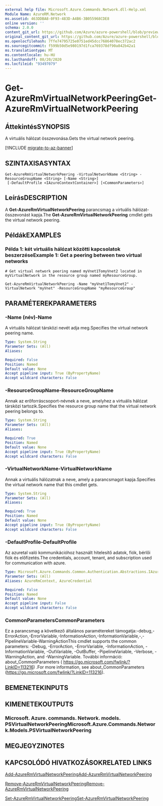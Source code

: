 ```yaml
---
external help file: Microsoft.Azure.Commands.Network.dll-Help.xml
Module Name: AzureRM.Network
ms.assetid: 463DDBA8-0F93-483D-A4B6-3B055968CDE8
online version: ''
schema: 2.0.0
content_git_url: https://github.com/Azure/azure-powershell/blob/preview/src/ResourceManager/Network/Commands.Network/help/Get-AzureRmVirtualNetworkPeering.md
original_content_git_url: https://github.com/Azure/azure-powershell/blob/preview/src/ResourceManager/Network/Commands.Network/help/Get-AzureRmVirtualNetworkPeering.md
ms.openlocfilehash: 7ffe74795725e0751ed45dcc76864078ec372ac2
ms.sourcegitcommit: f599b50d5e980197d1fca769378df90a842b42a1
ms.translationtype: MT
ms.contentlocale: hu-HU
ms.lasthandoff: 08/20/2020
ms.locfileid: "93497079"
---
```

# <span data-ttu-id="638fc-101">Get-AzureRmVirtualNetworkPeering</span><span class="sxs-lookup"><span data-stu-id="638fc-101">Get-AzureRmVirtualNetworkPeering</span></span>

## <span data-ttu-id="638fc-102">Áttekintés</span><span class="sxs-lookup"><span data-stu-id="638fc-102">SYNOPSIS</span></span>
<span data-ttu-id="638fc-103">A virtuális hálózat összevonása.</span><span class="sxs-lookup"><span data-stu-id="638fc-103">Gets the virtual network peering.</span></span>

[!INCLUDE [migrate-to-az-banner](../../includes/migrate-to-az-banner.md)]

## <span data-ttu-id="638fc-104">SZINTAXISA</span><span class="sxs-lookup"><span data-stu-id="638fc-104">SYNTAX</span></span>

```
Get-AzureRmVirtualNetworkPeering -VirtualNetworkName <String> -ResourceGroupName <String> [-Name <String>]
 [-DefaultProfile <IAzureContextContainer>] [<CommonParameters>]
```

## <span data-ttu-id="638fc-105">Leírás</span><span class="sxs-lookup"><span data-stu-id="638fc-105">DESCRIPTION</span></span>
<span data-ttu-id="638fc-106">A **Get-AzureRmVirtualNetworkPeering** parancsmag a virtuális hálózat-összevonást kapja.</span><span class="sxs-lookup"><span data-stu-id="638fc-106">The **Get-AzureRmVirtualNetworkPeering** cmdlet gets the virtual network peering.</span></span>

## <span data-ttu-id="638fc-107">Példák</span><span class="sxs-lookup"><span data-stu-id="638fc-107">EXAMPLES</span></span>

### <span data-ttu-id="638fc-108">Példa 1: két virtuális hálózat közötti kapcsolatok beszerzése</span><span class="sxs-lookup"><span data-stu-id="638fc-108">Example 1: Get a peering between two virtual networks</span></span>
```
# Get virtual network peering named myVnet1TomyVnet2 located in myVirtualNetwork in the resource group named myResourceGroup.

Get-AzureRmVirtualNetworkPeering -Name "myVnet1TomyVnet2" -VirtualNetwork "myVnet" -ResourceGroupName "myResourceGroup"
```

## <span data-ttu-id="638fc-109">PARAMÉTEREK</span><span class="sxs-lookup"><span data-stu-id="638fc-109">PARAMETERS</span></span>

### <span data-ttu-id="638fc-110">-Name (név)</span><span class="sxs-lookup"><span data-stu-id="638fc-110">-Name</span></span>
<span data-ttu-id="638fc-111">A virtuális hálózat társközi nevét adja meg.</span><span class="sxs-lookup"><span data-stu-id="638fc-111">Specifies the virtual network peering name.</span></span>

```yaml
Type: System.String
Parameter Sets: (All)
Aliases: 

Required: False
Position: Named
Default value: None
Accept pipeline input: True (ByPropertyName)
Accept wildcard characters: False
```

### <span data-ttu-id="638fc-112">-ResourceGroupName</span><span class="sxs-lookup"><span data-stu-id="638fc-112">-ResourceGroupName</span></span>
<span data-ttu-id="638fc-113">Annak az erőforráscsoport-névnek a neve, amelyhez a virtuális hálózat társközi tartozik.</span><span class="sxs-lookup"><span data-stu-id="638fc-113">Specifies the resource group name that the virtual network peering belongs to.</span></span>

```yaml
Type: System.String
Parameter Sets: (All)
Aliases: 

Required: True
Position: Named
Default value: None
Accept pipeline input: True (ByPropertyName)
Accept wildcard characters: False
```

### <span data-ttu-id="638fc-114">-VirtualNetworkName</span><span class="sxs-lookup"><span data-stu-id="638fc-114">-VirtualNetworkName</span></span>
<span data-ttu-id="638fc-115">Annak a virtuális hálózatnak a neve, amely a parancsmagot kapja.</span><span class="sxs-lookup"><span data-stu-id="638fc-115">Specifies the virtual network name that this cmdlet gets.</span></span>

```yaml
Type: System.String
Parameter Sets: (All)
Aliases: 

Required: True
Position: Named
Default value: None
Accept pipeline input: True (ByPropertyName)
Accept wildcard characters: False
```

### <span data-ttu-id="638fc-116">-DefaultProfile</span><span class="sxs-lookup"><span data-stu-id="638fc-116">-DefaultProfile</span></span>
<span data-ttu-id="638fc-117">Az azuretal való kommunikációhoz használt hitelesítő adatok, fiók, bérlői fiók és előfizetés.</span><span class="sxs-lookup"><span data-stu-id="638fc-117">The credentials, account, tenant, and subscription used for communication with azure.</span></span>

```yaml
Type: Microsoft.Azure.Commands.Common.Authentication.Abstractions.IAzureContextContainer
Parameter Sets: (All)
Aliases: AzureRmContext, AzureCredential

Required: False
Position: Named
Default value: None
Accept pipeline input: False
Accept wildcard characters: False
```

### <span data-ttu-id="638fc-118">CommonParameters</span><span class="sxs-lookup"><span data-stu-id="638fc-118">CommonParameters</span></span>
<span data-ttu-id="638fc-119">Ez a parancsmag a következő általános paramétereket támogatja:-debug,-ErrorAction,-ErrorVariable,-InformationAction,-InformationVariable,-,-PipelineVariable-WarningAction</span><span class="sxs-lookup"><span data-stu-id="638fc-119">This cmdlet supports the common parameters: -Debug, -ErrorAction, -ErrorVariable, -InformationAction, -InformationVariable, -OutVariable, -OutBuffer, -PipelineVariable, -Verbose, -WarningAction, and -WarningVariable.</span></span> <span data-ttu-id="638fc-120">További információ: about_CommonParameters ( https://go.microsoft.com/fwlink/?LinkID=113216) .</span><span class="sxs-lookup"><span data-stu-id="638fc-120">For more information, see about_CommonParameters (https://go.microsoft.com/fwlink/?LinkID=113216).</span></span>

## <span data-ttu-id="638fc-121">BEMENETEK</span><span class="sxs-lookup"><span data-stu-id="638fc-121">INPUTS</span></span>

## <span data-ttu-id="638fc-122">KIMENETEK</span><span class="sxs-lookup"><span data-stu-id="638fc-122">OUTPUTS</span></span>

### <span data-ttu-id="638fc-123">Microsoft. Azure. commands. Network. models. PSVirtualNetworkPeering</span><span class="sxs-lookup"><span data-stu-id="638fc-123">Microsoft.Azure.Commands.Network.Models.PSVirtualNetworkPeering</span></span>

## <span data-ttu-id="638fc-124">MEGJEGYZI</span><span class="sxs-lookup"><span data-stu-id="638fc-124">NOTES</span></span>

## <span data-ttu-id="638fc-125">KAPCSOLÓDÓ HIVATKOZÁSOK</span><span class="sxs-lookup"><span data-stu-id="638fc-125">RELATED LINKS</span></span>

[<span data-ttu-id="638fc-126">Add-AzureRmVirtualNetworkPeering</span><span class="sxs-lookup"><span data-stu-id="638fc-126">Add-AzureRmVirtualNetworkPeering</span></span>](./Add-AzureRmVirtualNetworkPeering.md)

[<span data-ttu-id="638fc-127">Remove-AzureRmVirtualNetworkPeering</span><span class="sxs-lookup"><span data-stu-id="638fc-127">Remove-AzureRmVirtualNetworkPeering</span></span>](./Remove-AzureRmVirtualNetworkPeering.md)

[<span data-ttu-id="638fc-128">Set-AzureRmVirtualNetworkPeering</span><span class="sxs-lookup"><span data-stu-id="638fc-128">Set-AzureRmVirtualNetworkPeering</span></span>](./Set-AzureRmVirtualNetworkPeering.md)


